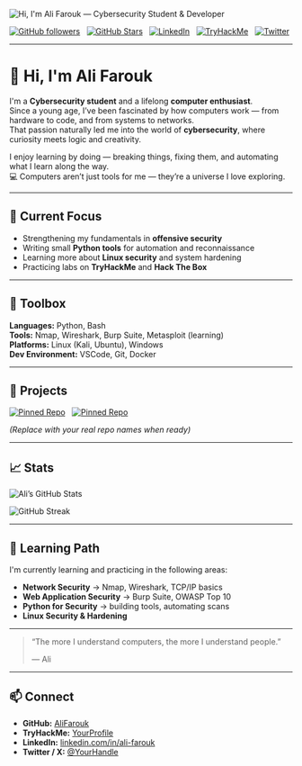 ![Hi, I'm Ali Farouk — Cybersecurity Student & Developer](https://github.com/AliFarouk/AliFarouk/raw/master/header.gif)

[![GitHub followers](https://img.shields.io/github/followers/AliFarouk?logo=GitHub&style=for-the-badge)](https://github.com/AliFarouk)
&nbsp;
[![GitHub Stars](https://img.shields.io/github/stars/AliFarouk?logo=github&style=for-the-badge)](https://github.com/AliFarouk)
&nbsp;
[![LinkedIn](https://img.shields.io/badge/LinkedIn-0A66C2?logo=linkedin&style=for-the-badge)](https://linkedin.com/in/ali-farouk)
&nbsp;
[![TryHackMe](https://img.shields.io/badge/TryHackMe-%230A0A0A.svg?&style=for-the-badge&logo=tryhackme&logoColor=red)](https://tryhackme.com/p/YourProfile)
&nbsp;
[![Twitter](https://img.shields.io/badge/Twitter-14171A?logo=x&style=for-the-badge)](https://twitter.com/YourHandle)

---

# 👋 Hi, I'm Ali Farouk

I'm a **Cybersecurity student** and a lifelong **computer enthusiast**.  
Since a young age, I’ve been fascinated by how computers work — from hardware to code, and from systems to networks.  
That passion naturally led me into the world of **cybersecurity**, where curiosity meets logic and creativity.  

I enjoy learning by doing — breaking things, fixing them, and automating what I learn along the way.  
💻 Computers aren’t just tools for me — they’re a universe I love exploring.

---

## 🔭 Current Focus
- Strengthening my fundamentals in **offensive security**
- Writing small **Python tools** for automation and reconnaissance
- Learning more about **Linux security** and system hardening
- Practicing labs on **TryHackMe** and **Hack The Box**

---

## 🧰 Toolbox

**Languages:** Python, Bash  
**Tools:** Nmap, Wireshark, Burp Suite, Metasploit (learning)  
**Platforms:** Linux (Kali, Ubuntu), Windows  
**Dev Environment:** VSCode, Git, Docker

---

## 🧩 Projects

[![Pinned Repo](https://github-readme-stats.vercel.app/api/pin/?username=AliFarouk&repo=python-network-scanner&bg_color=0d1116&title_color=0E7FC0&text_color=a4aacb&icon_color=00C853)](https://github.com/AliFarouk/python-network-scanner)
&nbsp;
[![Pinned Repo](https://github-readme-stats.vercel.app/api/pin/?username=AliFarouk&repo=port-analyzer&bg_color=0d1116&title_color=0E7FC0&text_color=a4aacb&icon_color=00C853)](https://github.com/AliFarouk/port-analyzer)

*(Replace with your real repo names when ready)*

---

## 📈 Stats

![Ali’s GitHub Stats](https://github-readme-stats.vercel.app/api?username=AliFarouk&show_icons=true&bg_color=0d1116&title_color=0E7FC0&text_color=a4aacb&icon_color=00C853)

![GitHub Streak](https://github-readme-streak-stats.herokuapp.com/?user=AliFarouk&theme=dark&background=0d1116&ring=0E7FC0&fire=00C853)

---

## 🎯 Learning Path

I'm currently learning and practicing in the following areas:
- **Network Security** → Nmap, Wireshark, TCP/IP basics  
- **Web Application Security** → Burp Suite, OWASP Top 10  
- **Python for Security** → building tools, automating scans  
- **Linux Security & Hardening**

---
> “The more I understand computers, the more I understand people.”
>  
> — Ali
---

## 📫 Connect
- **GitHub:** [AliFarouk](https://github.com/AliFarouk)  
- **TryHackMe:** [YourProfile](https://tryhackme.com/p/YourProfile)  
- **LinkedIn:** [linkedin.com/in/ali-farouk](https://linkedin.com/in/ali-farouk)  
- **Twitter / X:** [@YourHandle](https://twitter.com/YourHandle)
